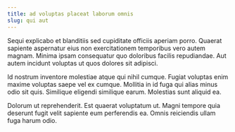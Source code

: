 ```yaml
---
title: ad voluptas placeat laborum omnis
slug: qui aut
---
```


Sequi explicabo et blanditiis sed cupiditate officiis aperiam porro. Quaerat sapiente aspernatur eius non exercitationem temporibus vero autem magnam. Minima ipsam consequatur quo doloribus facilis repudiandae. Aut autem incidunt voluptas ut quos dolores sit adipisci.

Id nostrum inventore molestiae atque qui nihil cumque. Fugiat voluptas enim maxime voluptas saepe vel ex cumque. Mollitia in id fuga qui alias minus odio sit quis. Similique eligendi similique earum. Molestias sunt aliquid ea.

Dolorum ut reprehenderit. Est quaerat voluptatum ut. Magni tempore quia deserunt fugit velit sapiente eum perferendis ea. Omnis reiciendis ullam fuga harum odio.
